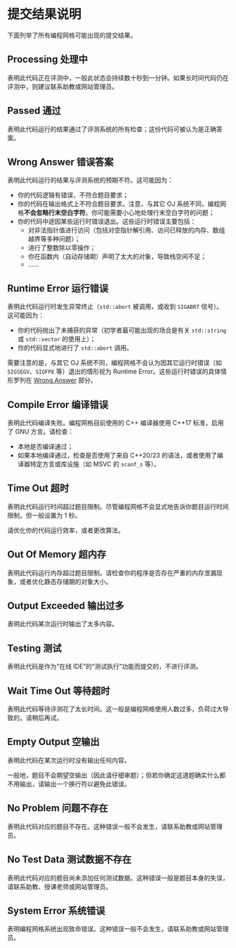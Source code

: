# 提交结果说明

下面列举了所有编程网格可能出现的提交结果。

## Processing 处理中

表明此代码正在评测中，一般此状态会持续数十秒到一分钟。如果长时间代码仍在评测中，则建议联系助教或网站管理员。

## Passed 通过

表明此代码运行的结果通过了评测系统的所有检查；这份代码可被认为是正确答案。

## Wrong Answer 错误答案

表明此代码运行的结果与评测系统的预期不符。这可能因为：
- 你的代码逻辑有错误，不符合题目要求；
- 你的代码在输出格式上不符合题目要求。注意，与其它 OJ 系统不同，编程网格**不会忽略行末空白字符**。你可能需要小心地处理行末空白字符的问题；
- 你的代码中途因某些运行时错误退出。这些运行时错误主要包括：
    - 对非法指针值进行访问（包括对空指针解引用、访问已释放的内存、数组越界等多种问题）；
    - 进行了整数除以零操作；
    - 你在函数内（自动存储期）声明了太大的对象，导致栈空间不足；
    - ……

## Runtime Error 运行错误

表明此代码运行时发生异常终止（`std::abort` 被调用，或收到 `SIGABRT` 信号）。这可能因为：
- 你的代码抛出了未捕获的异常（初学者最可能出现的场合是有关 `std::string` 或 `std::vector` 的使用上）；
- 你的代码显式地进行了 `std::abort` 调用。

需要注意的是，与其它 OJ 系统不同，编程网格不会认为因其它运行时错误（如 `SIGSEGV`、`SIGFPE` 等）退出的情形视为 Runtime Error。这些运行时错误的具体情形罗列在 [Wrong Answer](#wrong-answer-错误答案) 部分。

## Compile Error 编译错误

表明此代码编译失败。编程网格目前使用的 C++ 编译器使用 C++17 标准，启用了 GNU 方言。请检查：
- 本地是否编译通过；
- 如果本地编译通过，检查是否使用了来自 C++20/23 的语法，或者使用了编译器特定方言或库设施（如 MSVC 的 `scanf_s` 等）。

## Time Out 超时

表明此代码运行时间超过题目限制。尽管编程网格不会显式地告诉你题目运行时间限制，但一般设置为 1 秒。

请优化你的代码运行效率，或者更改算法。

## Out Of Memory 超内存

表明此代码运行内存超过题目限制。请检查你的程序是否存在严重的内存泄漏现象，或者优化静态存储期的对象大小。

## Output Exceeded 输出过多

表明此代码某次运行时输出了太多内容。

## Testing 测试

表明此代码是作为“在线 IDE”的“测试执行”功能而提交的，不进行评测。

## Wait Time Out 等待超时

表明此代码等待评测花了太长时间。这一般是编程网格使用人数过多，负荷过大导致的。请稍后再试。

## Empty Output 空输出

表明此代码在某次运行时没有输出任何内容。

一般地，题目不会期望空输出（因此请仔细审题）；但若你确定这道题确实什么都不用输出，请输出一个换行符以避免此错误。

## No Problem 问题不存在

表明此代码对应的题目不存在。这种错误一般不会发生，请联系助教或网站管理员。

## No Test Data 测试数据不存在

表明此代码对应的题目尚未添加任何测试数据。这种错误一般是题目本身的失误，请联系助教、授课老师或网站管理员。

## System Error 系统错误

表明编程网格系统出现致命错误。这种错误一般不会发生，请联系助教或网站管理员。

